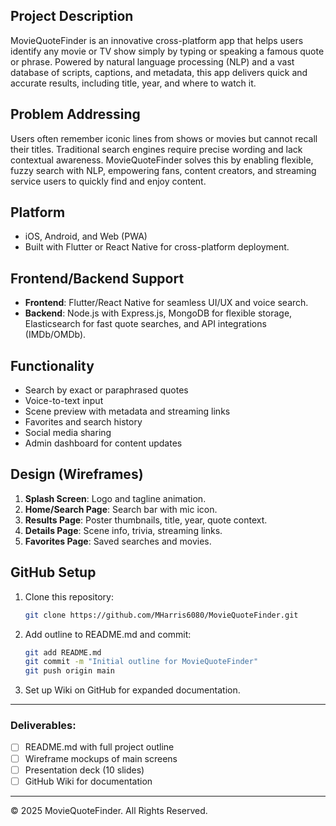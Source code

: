 ## Project Description
MovieQuoteFinder is an innovative cross-platform app that helps users identify any movie or TV show simply by typing or speaking a famous quote or phrase. Powered by natural language processing (NLP) and a vast database of scripts, captions, and metadata, this app delivers quick and accurate results, including title, year, and where to watch it.

## Problem Addressing
Users often remember iconic lines from shows or movies but cannot recall their titles. Traditional search engines require precise wording and lack contextual awareness. MovieQuoteFinder solves this by enabling flexible, fuzzy search with NLP, empowering fans, content creators, and streaming service users to quickly find and enjoy content.

## Platform
- iOS, Android, and Web (PWA)
- Built with Flutter or React Native for cross-platform deployment.

## Frontend/Backend Support
- **Frontend**: Flutter/React Native for seamless UI/UX and voice search.
- **Backend**: Node.js with Express.js, MongoDB for flexible storage, Elasticsearch for fast quote searches, and API integrations (IMDb/OMDb).

## Functionality
- Search by exact or paraphrased quotes
- Voice-to-text input
- Scene preview with metadata and streaming links
- Favorites and search history
- Social media sharing
- Admin dashboard for content updates

## Design (Wireframes)
1. **Splash Screen**: Logo and tagline animation.
2. **Home/Search Page**: Search bar with mic icon.
3. **Results Page**: Poster thumbnails, title, year, quote context.
4. **Details Page**: Scene info, trivia, streaming links.
5. **Favorites Page**: Saved searches and movies.

## GitHub Setup
1. Clone this repository:
    ```bash
    git clone https://github.com/MHarris6080/MovieQuoteFinder.git
    ```
2. Add outline to README.md and commit:
    ```bash
    git add README.md
    git commit -m "Initial outline for MovieQuoteFinder"
    git push origin main
    ```
3. Set up Wiki on GitHub for expanded documentation.

---

### Deliverables:
- [ ] README.md with full project outline
- [ ] Wireframe mockups of main screens
- [ ] Presentation deck (10 slides)
- [ ] GitHub Wiki for documentation

---

© 2025 MovieQuoteFinder. All Rights Reserved.

